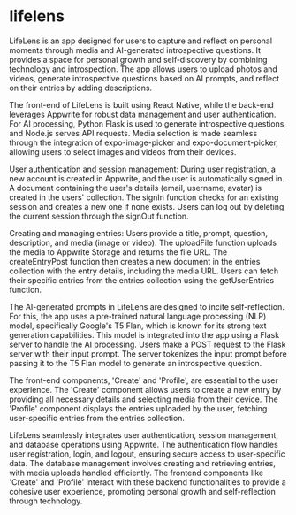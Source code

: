 # lifelens

LifeLens is an app designed for users to capture and reflect on personal moments through media and AI-generated introspective questions. It provides a space for personal growth and self-discovery by combining technology and introspection. The app allows users to upload photos and videos, generate introspective questions based on AI prompts, and reflect on their entries by adding descriptions.

The front-end of LifeLens is built using React Native, while the back-end leverages Appwrite for robust data management and user authentication. For AI processing, Python Flask is used to generate introspective questions, and Node.js serves API requests. Media selection is made seamless through the integration of expo-image-picker and expo-document-picker, allowing users to select images and videos from their devices.

User authentication and session management: During user registration, a new account is created in Appwrite, and the user is automatically signed in. A document containing the user's details (email, username, avatar) is created in the users' collection. The signIn function checks for an existing session and creates a new one if none exists. Users can log out by deleting the current session through the signOut function.

Creating and managing entries: Users provide a title, prompt, question, description, and media (image or video). The uploadFile function uploads the media to Appwrite Storage and returns the file URL. The createEntryPost function then creates a new document in the entries collection with the entry details, including the media URL. Users can fetch their specific entries from the entries collection using the getUserEntries function.

The AI-generated prompts in LifeLens are designed to incite self-reflection. For this, the app uses a pre-trained natural language processing (NLP) model, specifically Google's T5 Flan, which is known for its strong text generation capabilities. This model is integrated into the app using a Flask server to handle the AI processing. Users make a POST request to the Flask server with their input prompt. The server tokenizes the input prompt before passing it to the T5 Flan model to generate an introspective question.

The front-end components, 'Create' and 'Profile', are essential to the user experience. The 'Create' component allows users to create a new entry by providing all necessary details and selecting media from their device. The 'Profile' component displays the entries uploaded by the user, fetching user-specific entries from the entries collection.

LifeLens seamlessly integrates user authentication, session management, and database operations using Appwrite. The authentication flow handles user registration, login, and logout, ensuring secure access to user-specific data. The database management involves creating and retrieving entries, with media uploads handled efficiently. The frontend components like 'Create' and 'Profile' interact with these backend functionalities to provide a cohesive user experience, promoting personal growth and self-reflection through technology.
